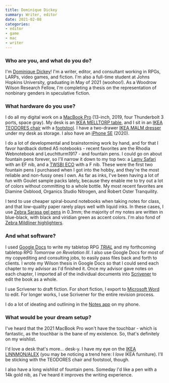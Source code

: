 ```yaml
---
title: Dominique Dickey
summary: Writer, editor
date: 2021-02-08
categories:
- editor
- game
- mac
- writer
---
```


### Who are you, and what do you do?

I'm [Dominique Dickey](https://dominiquedickey.com/ "Dominique's website.")! I'm a writer, editor, and consultant working in RPGs, LARPs, video games, and fiction. I'm also a full-time student at Johns Hopkins University, graduating in May of 2021 (woohoo!). As a Woodrow Wilson Research Fellow, I'm completing a thesis on the representation of nonbinary genders in speculative fiction.

### What hardware do you use?

I do all my digital work on a [MacBook Pro][macbook-pro] (13-inch, 2019, four Thunderbolt 3 ports, space gray). My desk is an [IKEA MELLTORP table][melltorp], and I sit in an [IKEA TEODORES chair][teodores] with a [footstool][rhino-ii]. I have a two-drawer [IKEA MALM dresser][malm] under my desk as storage. I also have an [iPhone SE][iphone-se] (2020).
 
I do a lot of developmental and brainstorming work by hand, and for that I favor hardback dotted A5 notebooks - recent favorites are the Rhodia Webnotebook and Leuchtturm1917 - and fountain pens. I could go on about fountain pens forever, so I'll narrow it down to my top two: a [Lamy Safari][safari-fountain-pen] with an EF nib, and a [TWSBI ECO][eco] with a F nib. These were the first two fountain pens I purchased when I got into the hobby, and they're the most reliable and non-fussy ones I own. As far as inks, I've been having a lot of fun with Goulet sample packs lately, because they enable me to try out a lot of colors without committing to a whole bottle. My most recent favorites are Diamine Oxblood, Organics Studio Nitrogen, and Robert Oster Tranquility.
 
I tend to use cheaper spiral-bound notebooks when taking notes for class, and that low-quality paper rarely plays well with liquid inks. In these cases, I use [Zebra Sarasa gel pens][sarasa-clip-gel-retractable] in 0.3mm; the majority of my notes are written in blue-black, with black and viridian green as accent colors. I'm also fond of [Zebra Mildliner highlighters][mildliner].

### And what software?

I used [Google Docs][google-docs] to write my tabletop RPG [_TRIAL_](https://domsdickey.itch.io/trial "Dominique's narrative RPG.") and my forthcoming tabletop RPG _Tomorrow on Revelation III_. I also use Google Docs for most of my copyediting and consulting jobs, to easily pass files back and forth to clients. I wrote my Wilson thesis in Google Docs so that I could send each chapter to my advisor as I'd finished it. Once my advisor gave notes on each chapter, I imported all of the individual documents into [Scrivener][] to edit the book as a whole.
 
I use Scrivener to draft fiction. For short fiction, I export to [Microsoft Word][word] to edit. For longer works, I use Scrivener for the entire revision process.
 
I do a lot of ideating and outlining in the [Notes app][notes-ios] on my phone.

### What would be your dream setup?

I've heard that the 2021 MacBook Pro won't have the touchbar - which is fantastic, as the touchbar is the bane of my existence. So, that's definitely on my wishlist.
 
I'd love a desk that's more... desk-y. I have my eye on the [IKEA LINNMON/ALEX][linnmon-alex] (you may be noticing a trend here: I _love_ IKEA furniture). I'll be sticking with the TEODORES chair and footstool, though.
 
I also have a long wishlist of fountain pens. Someday I'd like a pen with a 14k gold nib, as I've heard it improves the writing experience.

[eco]: https://www.twsbi.com/products/twsbi-eco-clear-fountain-pen "A fountain pen."
[google-docs]: https://en.wikipedia.org/wiki/Google_Docs "A web-based office suite."
[iphone-se]: https://en.wikipedia.org/wiki/IPhone_SE "A 4 inch smartphone."
[linnmon-alex]: http://web.archive.org/web/20210227155418/https://www.ikea.com/au/en/p/linnmon-alex-table-white-s09222450/ "A desk."
[macbook-pro]: https://www.apple.com/macbook-pro/ "A laptop."
[malm]: https://www.ikea.com/us/en/p/malm-2-drawer-chest-white-80214549/ "A dresser."
[melltorp]: https://www.ikea.com/au/en/p/melltorp-table-white-s79246377/ "A table."
[mildliner]: https://www.zebrapen.com/pages/discover-mildliner "A softer highlighter pen."
[notes-ios]: https://en.wikipedia.org/wiki/Notes_(application) "A built-in note-taking app."
[rhino-ii]: https://www.bedbathandbeyond.com/store/product/kikklerland-reg-rhino-ii-folding-stool/3246358 "A foldable footstool."
[safari-fountain-pen]: http://www.lamy.com/en/products/ "A fountain pen."
[sarasa-clip-gel-retractable]: https://www.zebrapen.com/collections/sarasa/products/sarasa-clip-gel-retractable "A retractable ink pen."
[scrivener]: http://www.literatureandlatte.com/scrivener.php "A Mac text editor aimed at writers."
[teodores]: https://www.ikea.com/au/en/p/teodores-chair-white-70350938/ "A chair."
[word]: https://www.microsoft.com/en-us/microsoft-365/word "A document editor."
